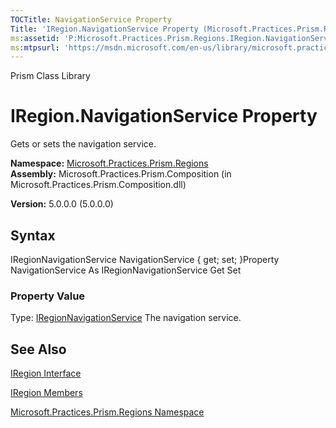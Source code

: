 ```yaml
---
TOCTitle: NavigationService Property
Title: 'IRegion.NavigationService Property (Microsoft.Practices.Prism.Regions)'
ms:assetid: 'P:Microsoft.Practices.Prism.Regions.IRegion.NavigationService'
ms:mtpsurl: 'https://msdn.microsoft.com/en-us/library/microsoft.practices.prism.regions.iregion.navigationservice(v=pandp.50)'
---
```


Prism Class Library

IRegion.NavigationService Property
======================================

Gets or sets the navigation service.

**Namespace:** [Microsoft.Practices.Prism.Regions](https://msdn.microsoft.com/library/microsoft.practices.prism.regions)
**Assembly:** Microsoft.Practices.Prism.Composition (in Microsoft.Practices.Prism.Composition.dll)

**Version:** 5.0.0.0 (5.0.0.0)

## Syntax


IRegionNavigationService NavigationService { get; set; }Property NavigationService As IRegionNavigationService Get Set
### Property Value

Type: [IRegionNavigationService](https://msdn.microsoft.com/library/microsoft.practices.prism.regions.iregionnavigationservice)
The navigation service.

See Also
--------


[IRegion Interface](https://msdn.microsoft.com/library/microsoft.practices.prism.regions.iregion)

[IRegion Members](https://msdn.microsoft.com/allmembers.t:microsoft.practices.prism.regions.iregion)

[Microsoft.Practices.Prism.Regions Namespace](https://msdn.microsoft.com/library/microsoft.practices.prism.regions)
